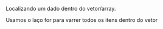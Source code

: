 Localizando um dado dentro do vetor/array. 

Usamos o laço for para varrer todos os itens dentro do vetor